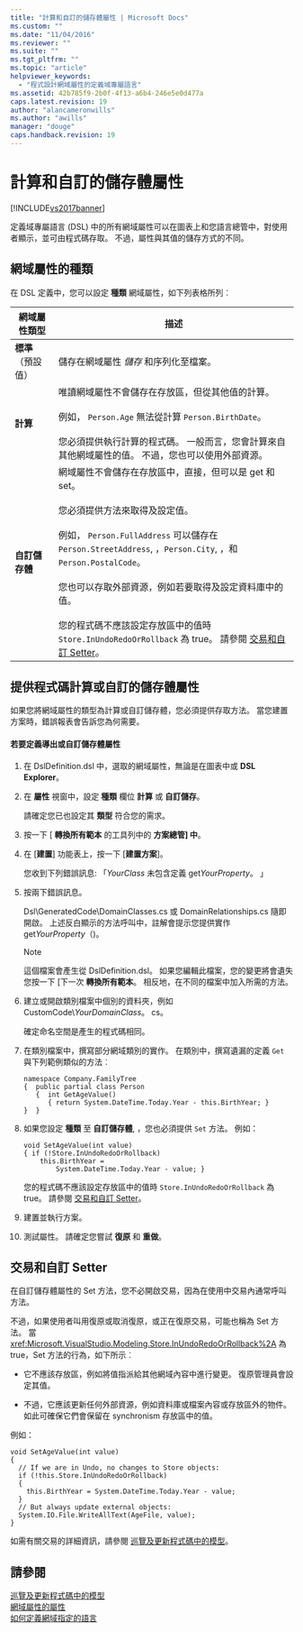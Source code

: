 ```yaml
---
title: "計算和自訂的儲存體屬性 | Microsoft Docs"
ms.custom: ""
ms.date: "11/04/2016"
ms.reviewer: ""
ms.suite: ""
ms.tgt_pltfrm: ""
ms.topic: "article"
helpviewer_keywords: 
  - "程式設計網域屬性的定義域專屬語言"
ms.assetid: 42b785f9-2b0f-4f13-a6b4-246e5e0d477a
caps.latest.revision: 19
author: "alancameronwills"
ms.author: "awills"
manager: "douge"
caps.handback.revision: 19
---
```

# 計算和自訂的儲存體屬性
[!INCLUDE[vs2017banner](../code-quality/includes/vs2017banner.md)]

定義域專屬語言 \(DSL\) 中的所有網域屬性可以在圖表上和您語言總管中，對使用者顯示，並可由程式碼存取。 不過，屬性與其值的儲存方式的不同。  
  
## 網域屬性的種類  
 在 DSL 定義中，您可以設定 **種類** 網域屬性，如下列表格所列︰  
  
|網域屬性類型|描述|  
|------------|--------|  
|**標準** （預設值）|儲存在網域屬性 *儲存* 和序列化至檔案。|  
|**計算**|唯讀網域屬性不會儲存在存放區，但從其他值的計算。<br /><br /> 例如， `Person.Age` 無法從計算 `Person.BirthDate`。<br /><br /> 您必須提供執行計算的程式碼。 一般而言，您會計算來自其他網域屬性的值。 不過，您也可以使用外部資源。|  
|**自訂儲存體**|網域屬性不會儲存在存放區中，直接，但可以是 get 和 set。<br /><br /> 您必須提供方法來取得及設定值。<br /><br /> 例如， `Person.FullAddress` 可以儲存在 `Person.StreetAddress`, ，`Person.City`, ，和 `Person.PostalCode`。<br /><br /> 您也可以存取外部資源，例如若要取得及設定資料庫中的值。<br /><br /> 您的程式碼不應該設定存放區中的值時 `Store.InUndoRedoOrRollback` 為 true。 請參閱 [交易和自訂 Setter](#setters)。|  
  
## 提供程式碼計算或自訂的儲存體屬性  
 如果您將網域屬性的類型為計算或自訂儲存體，您必須提供存取方法。 當您建置方案時，錯誤報表會告訴您為何需要。  
  
#### 若要定義導出或自訂儲存體屬性  
  
1.  在 DslDefinition.dsl 中，選取的網域屬性，無論是在圖表中或 **DSL Explorer**。  
  
2.  在 **屬性** 視窗中，設定 **種類** 欄位 **計算** 或 **自訂儲存**。  
  
     請確定您已也設定其 **類型** 符合您的需求。  
  
3.  按一下 \[ **轉換所有範本** 的工具列中的 **方案總管\] 中**。  
  
4.  在 \[**建置**\] 功能表上，按一下 \[**建置方案**\]。  
  
     您收到下列錯誤訊息: 「*YourClass* 未包含定義 get*YourProperty*。 」  
  
5.  按兩下錯誤訊息。  
  
     Dsl\\GeneratedCode\\DomainClasses.cs 或 DomainRelationships.cs 隨即開啟。 上述反白顯示的方法呼叫中，註解會提示您提供實作 get*YourProperty*（\)。  
  
    > [!NOTE]
    >  這個檔案會產生從 DslDefinition.dsl。 如果您編輯此檔案，您的變更將會遺失您按一下 \[下一次 **轉換所有範本**。 相反地，在不同的檔案中加入所需的方法。  
  
6.  建立或開啟類別檔案中個別的資料夾，例如 CustomCode\\*YourDomainClass*。 cs。  
  
     確定命名空間是產生的程式碼相同。  
  
7.  在類別檔案中，撰寫部分網域類別的實作。 在類別中，撰寫遺漏的定義 `Get` 與下列範例類似的方法︰  
  
    ```  
    namespace Company.FamilyTree  
    {  public partial class Person  
       {  int GetAgeValue()  
          { return System.DateTime.Today.Year - this.BirthYear; }  
    }  }  
    ```  
  
8.  如果您設定 **種類** 至 **自訂儲存體**, ，您也必須提供 `Set` 方法。 例如：  
  
    ```  
    void SetAgeValue(int value)  
    { if (!Store.InUndoRedoOrRollback)  
        this.BirthYear =   
            System.DateTime.Today.Year - value; }  
    ```  
  
     您的程式碼不應該設定存放區中的值時 `Store.InUndoRedoOrRollback` 為 true。 請參閱 [交易和自訂 Setter](#setters)。  
  
9. 建置並執行方案。  
  
10. 測試屬性。 請確定您嘗試 **復原** 和 **重做**。  
  
##  <a name="setters"></a> 交易和自訂 Setter  
 在自訂儲存體屬性的 Set 方法，您不必開啟交易，因為在使用中交易內通常呼叫方法。  
  
 不過，如果使用者叫用復原或取消復原，或正在復原交易，可能也稱為 Set 方法。 當 <xref:Microsoft.VisualStudio.Modeling.Store.InUndoRedoOrRollback%2A> 為 true，Set 方法的行為，如下所示︰  
  
-   它不應該存放區，例如將值指派給其他網域內容中進行變更。 復原管理員會設定其值。  
  
-   不過，它應該更新任何外部資源，例如資料庫或檔案內容或存放區外的物件。 如此可確保它們會保留在 synchronism 存放區中的值。  
  
 例如：  
  
```  
void SetAgeValue(int value)  
{   
  // If we are in Undo, no changes to Store objects:  
  if (!this.Store.InUndoRedoOrRollback)  
  {   
    this.BirthYear = System.DateTime.Today.Year - value;   
  }  
  // But always update external objects:  
  System.IO.File.WriteAllText(AgeFile, value);  
}  
```  
  
 如需有關交易的詳細資訊，請參閱 [巡覽及更新程式碼中的模型](../modeling/navigating-and-updating-a-model-in-program-code.md)。  
  
## 請參閱  
 [巡覽及更新程式碼中的模型](../modeling/navigating-and-updating-a-model-in-program-code.md)   
 [網域屬性的屬性](../modeling/properties-of-domain-properties.md)   
 [如何定義網域指定的語言](../modeling/how-to-define-a-domain-specific-language.md)